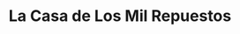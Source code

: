 ---
title: "La Casa de Los Mil Repuestos"
url: /quilmes/la-casa-de-los-mil-repuestos/
shop: Eisenwaren
---